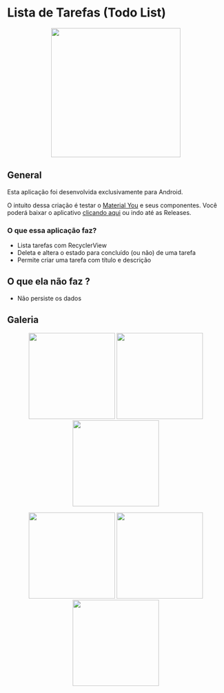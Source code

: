 # Lista de Tarefas (Todo List)

<div align="center">
  <img width=300 src="https://i.imgur.com/A3pgriq.jpg"/>
</div>

## General

Esta aplicação foi desenvolvida exclusivamente para Android.

O intuito dessa criação é testar o [Material You](https://m3.material.io/) e seus componentes. Você poderá baixar o aplicativo [clicando aqui]() ou indo até as Releases.

### O que essa aplicação faz?

* Lista tarefas com RecyclerView
* Deleta e altera o estado para concluído (ou não) de uma tarefa
* Permite criar uma tarefa com título e descrição

## O que ela não faz ?

* Não persiste os dados

## Galeria

<div align="center">

  <img width=200 src="https://i.imgur.com/bQ6Ay5D.jpg"/>

  <img width=200 src="https://i.imgur.com/hoyMVkQ.jpg">
  
  <img src="https://i.imgur.com/0MJueAL.jpg" width=200/>

</div>

<p align="center">
  <img src="https://i.imgur.com/MfwY9MT.jpg" width=200/>

  <img src="https://i.imgur.com/6pAj4Vu.jpg" width=200/>

  <img src="https://i.imgur.com/IOQjHmX.jpg" width=200/>

</p>
